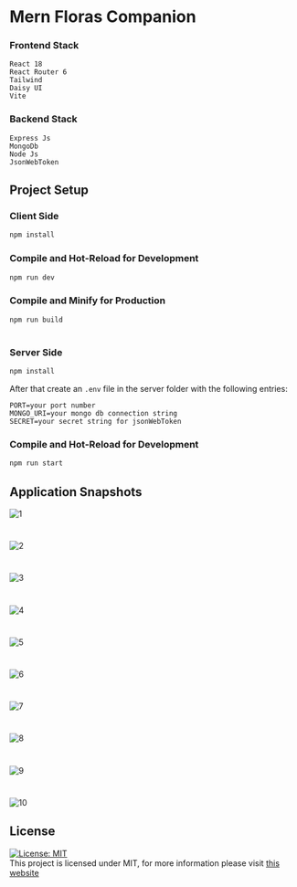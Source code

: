 # Mern Floras Companion

### Frontend Stack

```
React 18
React Router 6
Tailwind
Daisy UI
Vite
```

### Backend Stack

```
Express Js
MongoDb
Node Js
JsonWebToken
```

## Project Setup

### Client Side

```sh
npm install
```

### Compile and Hot-Reload for Development

```sh
npm run dev
```

### Compile and Minify for Production

```sh
npm run build
```

#

### Server Side

```sh
npm install
```

After that create an `.env` file in the server folder with the following entries:

```
PORT=your port number
MONGO_URI=your mongo db connection string
SECRET=your secret string for jsonWebToken
```

### Compile and Hot-Reload for Development

```sh
npm run start
```

## Application Snapshots

![1](https://github.com/codedbyEmre/Mern-Flora-Companion/assets/67799995/0b415f14-b73c-4ba5-ae3a-eadd6e42abdc)

#

![2](https://github.com/codedbyEmre/Mern-Flora-Companion/assets/67799995/f98d2fb3-e252-4ccf-943c-44c490cdadcd)

#

![3](https://github.com/codedbyEmre/Mern-Flora-Companion/assets/67799995/de39f6db-b005-4b52-aa7b-096db8ad9622)

#

![4](https://github.com/codedbyEmre/Mern-Flora-Companion/assets/67799995/8e13c5c4-9514-4f8c-a4e1-e9fb3cf41583)

#

![5](https://github.com/codedbyEmre/Mern-Flora-Companion/assets/67799995/b67e3398-4137-492a-9939-9f51caede420)

#

![6](https://github.com/codedbyEmre/Mern-Flora-Companion/assets/67799995/7bca585a-c8c6-46c4-a01f-77dced93b798)

#

![7](https://github.com/codedbyEmre/Mern-Flora-Companion/assets/67799995/8ff2a413-86b3-4795-b662-558789eefc43)

#

![8](https://github.com/codedbyEmre/Mern-Flora-Companion/assets/67799995/0c48356c-f3b3-4e64-ac25-adc76dfe0783)

#

![9](https://github.com/codedbyEmre/Mern-Flora-Companion/assets/67799995/d12f2dd2-b50f-407f-a3e0-5dc588329f61)

#

![10](https://github.com/codedbyEmre/Mern-Flora-Companion/assets/67799995/1a9f60cd-7b26-4193-a1fe-d45621ffd087)

## License

[![License: MIT](https://img.shields.io/badge/License-MIT-yellow.svg)](https://opensource.org/licenses/MIT) <br> This project is licensed under MIT, for more information please visit [this website](https://opensource.org/licenses/MIT)

